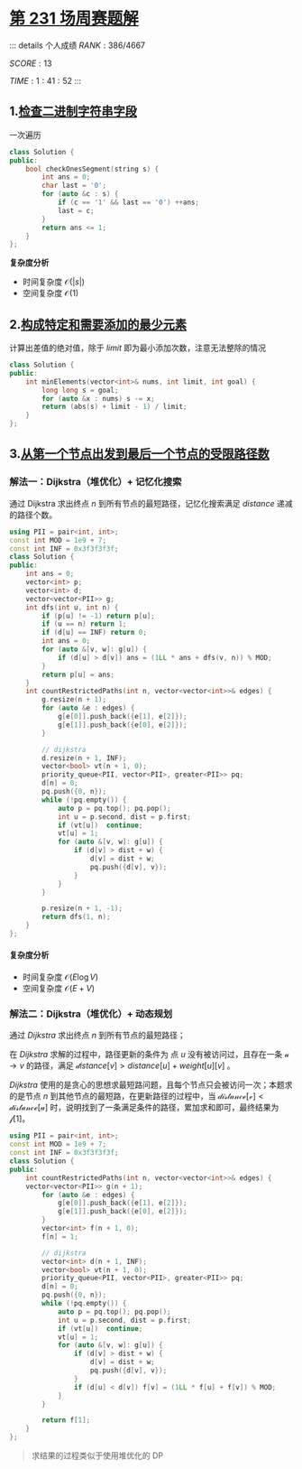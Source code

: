 # [第 231 场周赛题解](https://leetcode-cn.com/contest/weekly-contest-231/)

::: details 个人成绩
$RANK: 386 / 4667$

$SCORE: 13$

$TIME: 1:41:52$
:::

## 1.[检查二进制字符串字段](https://leetcode-cn.com/problems/check-if-binary-string-has-at-most-one-segment-of-ones/)

一次遍历

```cpp
class Solution {
public:
    bool checkOnesSegment(string s) {
        int ans = 0;
        char last = '0';
        for (auto &c : s) {
            if (c == '1' && last == '0') ++ans;
            last = c;
        }
        return ans <= 1;
    }
};
```

**复杂度分析**

- 时间复杂度 $\mathcal O(|s|)$
- 空间复杂度 $\mathcal O(1)$

## 2.[构成特定和需要添加的最少元素](https://leetcode-cn.com/problems/minimum-elements-to-add-to-form-a-given-sum/)

计算出差值的绝对值，除于 $limit$ 即为最小添加次数，注意无法整除的情况

```cpp
class Solution {
public:
    int minElements(vector<int>& nums, int limit, int goal) {
        long long s = goal;
        for (auto &x : nums) s -= x;
        return (abs(s) + limit - 1) / limit;
    }
};
```

## 3.[从第一个节点出发到最后一个节点的受限路径数](https://leetcode-cn.com/problems/number-of-restricted-paths-from-first-to-last-node/)

### 解法一：Dijkstra（堆优化）+ 记忆化搜索

通过 Dijkstra 求出终点 $n$ 到所有节点的最短路径，记忆化搜索满足 $distance$ 递减的路径个数。

```cpp
using PII = pair<int, int>;
const int MOD = 1e9 + 7;
const int INF = 0x3f3f3f3f;
class Solution {
public:
    int ans = 0;
    vector<int> p;
    vector<int> d;
    vector<vector<PII>> g;
    int dfs(int u, int n) {
        if (p[u] != -1) return p[u];
        if (u == n) return 1;
        if (d[u] == INF) return 0;
        int ans = 0;
        for (auto &[v, w]: g[u]) {
            if (d[u] > d[v]) ans = (1LL * ans + dfs(v, n)) % MOD;
        }
        return p[u] = ans;
    }
    int countRestrictedPaths(int n, vector<vector<int>>& edges) {
        g.resize(n + 1);
        for (auto &e : edges) {
            g[e[0]].push_back({e[1], e[2]});
            g[e[1]].push_back({e[0], e[2]});
        }

        // dijkstra
        d.resize(n + 1, INF);
        vector<bool> vt(n + 1, 0);
        priority_queue<PII, vector<PII>, greater<PII>> pq;
        d[n] = 0;
        pq.push({0, n});
        while (!pq.empty()) {
            auto p = pq.top(); pq.pop();
            int u = p.second, dist = p.first;
            if (vt[u])  continue;
            vt[u] = 1;
            for (auto &[v, w]: g[u]) {
                if (d[v] > dist + w) {
                    d[v] = dist + w;
                    pq.push({d[v], v});
                }
            }
        }

        p.resize(n + 1, -1);
        return dfs(1, n);
    }
};
```

#### 复杂度分析

- 时间复杂度 $\mathcal O(E\log V)$
- 空间复杂度 $\mathcal O(E+V)$

### 解法二：Dijkstra（堆优化）+ 动态规划

通过 $\textit{Dijkstra}$ 求出终点 $n$ 到所有节点的最短路径；

在 $\textit{Dijkstra}$ 求解的过程中，路径更新的条件为 点 $u$ 没有被访问过，且存在一条 $\mathcal u\to v$ 的路径，满足 $\mathcal distance[v] > distance[u] + weight[u][v]$ 。

$\textit{Dijkstra}$ 使用的是贪心的思想求最短路问题，且每个节点只会被访问一次；本题求的是节点 $n$ 到其他节点的最短路，在更新路径的过程中，当 $\mathcal{distance[v] < distance[u]}$ 时，说明找到了一条满足条件的路径，累加求和即可，最终结果为 $\mathcal f[1]$。

```cpp
using PII = pair<int, int>;
const int MOD = 1e9 + 7;
const int INF = 0x3f3f3f3f;
class Solution {
public:
    int countRestrictedPaths(int n, vector<vector<int>>& edges) {
    vector<vector<PII>> g(n + 1);
        for (auto &e : edges) {
            g[e[0]].push_back({e[1], e[2]});
            g[e[1]].push_back({e[0], e[2]});
        }
        vector<int> f(n + 1, 0);
        f[n] = 1;

        // dijkstra
        vector<int> d(n + 1, INF);
        vector<bool> vt(n + 1, 0);
        priority_queue<PII, vector<PII>, greater<PII>> pq;
        d[n] = 0;
        pq.push({0, n});
        while (!pq.empty()) {
            auto p = pq.top(); pq.pop();
            int u = p.second, dist = p.first;
            if (vt[u])  continue;
            vt[u] = 1;
            for (auto &[v, w]: g[u]) {
                if (d[v] > dist + w) {
                    d[v] = dist + w;
                    pq.push({d[v], v});
                }
                if (d[u] < d[v]) f[v] = (1LL * f[u] + f[v]) % MOD;
            }
        }

        return f[1];
    }
};
```

> 求结果的过程类似于使用堆优化的 DP
